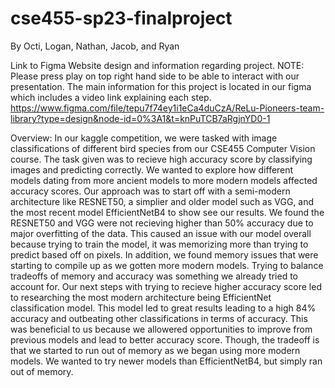 # cse455-sp23-finalproject
By Octi, Logan, Nathan, Jacob, and Ryan

Link to Figma Website design and information regarding project. NOTE: Please press play on top right hand side to be able to interact with our presentation. 
The main information for this project is located in our figma which includes a video link explaining each step.
https://www.figma.com/file/tepu7f74ey1i1eCa4duCzA/ReLu-Pioneers-team-library?type=design&node-id=0%3A1&t=knPuTCB7aRgjnYD0-1

Overview: 
In our kaggle competition, we were tasked with image classifications of different bird species from our CSE455 Computer Vision course. The task given was to recieve high accuracy score by classifying images and predicting correctly. 
We wanted to explore how different models dating from more ancient models to more modern models affected accuracy scores. Our approach was to start off with a semi-modern architecture like RESNET50, a simplier and older model such as VGG, and the most recent model
EfficientNetB4 to show see our results. We found the RESNET50 and VGG were not recieving higher than 50% accuracy due to major overfitting of the data. This caused an issue with our model overall because trying to train the model, it was memorizing more than trying to 
predict based off on pixels. In addition, we found memory issues that were starting to compile up as we gotten more modern models. Trying to balance tradeoffs of memory and accuracy was something we already tried to account for. 
Our next steps with trying to recieve higher accuracy score led to researching the most modern architecture being EfficientNet classification model. This model led to great results leading to a high 84% accuracy and outbeating other classifications in terms of accuracy.
This was beneficial to us because we allowered opportunities to improve from previous models and lead to better accuracy score. Though, the tradeoff is that we started to run out of memory as we began using more modern models. We wanted to try newer models than 
EfficientNetB4, but simply ran out of memory. 
